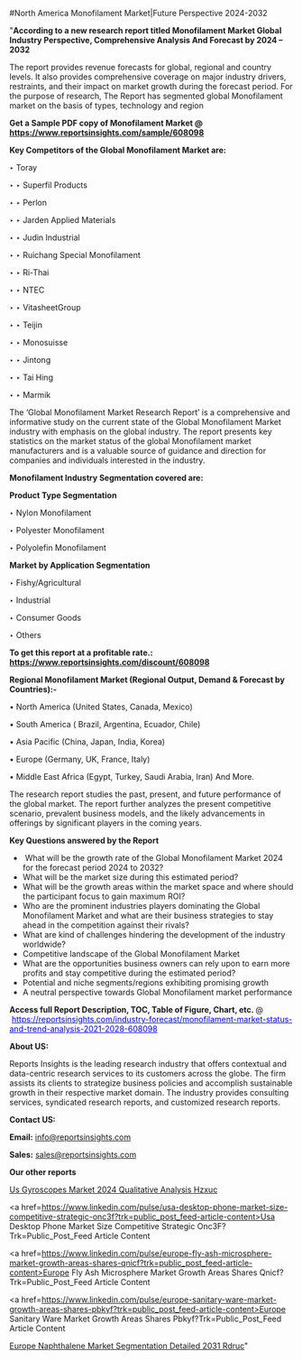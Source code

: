 #North America Monofilament Market|Future Perspective 2024-2032

"<strong>According to a new research report titled Monofilament Market Global Industry Perspective, Comprehensive Analysis And Forecast by 2024 – 2032</strong>

The report provides revenue forecasts for global, regional and country levels. It also provides comprehensive coverage on major industry drivers, restraints, and their impact on market growth during the forecast period. For the purpose of research, The Report has segmented global Monofilament market on the basis of types, technology and region

<strong>Get a Sample PDF copy of Monofilament Market </strong><strong>@<a href=https://www.reportsinsights.com/sample/608098 style=color:#0000ff;> https://www.reportsinsights.com/sample/608098</a></strong></font>

<strong>Key Competitors of the Global Monofilament Market are:</strong>

‣ Toray

‣ 
‣ Superfil Products

‣ 
‣ Perlon

‣ 
‣ Jarden Applied Materials

‣ 
‣ Judin Industrial

‣ 
‣ Ruichang Special Monofilament

‣ 
‣ Ri-Thai

‣ 
‣ NTEC

‣ 
‣ VitasheetGroup

‣ 
‣ Teijin

‣ 
‣ Monosuisse

‣ 
‣ Jintong

‣ 
‣ Tai Hing

‣ 
‣ Marmik

The ‘Global Monofilament Market Research Report’ is a comprehensive and informative study on the current state of the Global Monofilament Market industry with emphasis on the global industry. The report presents key statistics on the market status of the global Monofilament market manufacturers and is a valuable source of guidance and direction for companies and individuals interested in the industry.

<strong>Monofilament Industry Segmentation covered are:</strong>

<strong>Product Type Segmentation</strong>

‣    Nylon Monofilament

‣ Polyester Monofilament

‣ Polyolefin Monofilament

<strong>Market by Application Segmentation</strong>

‣   Fishy/Agricultural

‣ Industrial

‣ Consumer Goods

‣ Others

<strong>To get this report at a profitable rate.: <a href=https://www.reportsinsights.com/discount/608098 style=color:#0000ff;>https://www.reportsinsights.com/discount/608098</a></strong></font>

<strong>Regional Monofilament Market (Regional Output, Demand &amp; Forecast by Countries):-</strong>

• North America (United States, Canada, Mexico)

• South America ( Brazil, Argentina, Ecuador, Chile)

• Asia Pacific (China, Japan, India, Korea)

• Europe (Germany, UK, France, Italy)

• Middle East Africa (Egypt, Turkey, Saudi Arabia, Iran) And More.

The research report studies the past, present, and future performance of the global market. The report further analyzes the present competitive scenario, prevalent business models, and the likely advancements in offerings by significant players in the coming years.

<strong>Key Questions answered by the Report</strong>
<ul>
  <li> What will be the growth rate of the Global Monofilament Market 2024 for the forecast period 2024 to 2032?</li>
  <li>What will be the market size during this estimated period?</li>
  <li>What will be the growth areas within the market space and where should the participant focus to gain maximum ROI?</li>
  <li>Who are the prominent industries players dominating the Global Monofilament Market and what are their business strategies to stay ahead in the competition against their rivals?</li>
  <li>What are kind of challenges hindering the development of the industry worldwide?</li>
  <li>Competitive landscape of the Global Monofilament Market</li>
  <li>What are the opportunities business owners can rely upon to earn more profits and stay competitive during the estimated period?</li>
  <li>Potential and niche segments/regions exhibiting promising growth</li>
  <li>A neutral perspective towards Global Monofilament market performance</li>
</ul>
<strong>Access full Report Description, TOC, Table of Figure, Chart, etc. </strong>@  <a href=https://reportsinsights.com/industry-forecast/monofilament-market-status-and-trend-analysis-2021-2028-608098 style=color:#0000ff;>https://reportsinsights.com/industry-forecast/monofilament-market-status-and-trend-analysis-2021-2028-608098</a></font>

<strong><strong>About US</strong>:</strong>

Reports Insights is the leading research industry that offers contextual and data-centric research services to its customers across the globe. The firm assists its clients to strategize business policies and accomplish sustainable growth in their respective market domain. The industry provides consulting services, syndicated research reports, and customized research reports.

<strong>Contact US:</strong>

<p class=""""><b>Email:</b> <a href=mailto:info@reportsinsights.com>info@reportsinsights.com</a></p>
<p class=""""><b>Sales:</b> <a href=mailto:sales@reportsinsights.com>sales@reportsinsights.com</a></p>

<strong>Our other reports</strong>

<a href=https://www.linkedin.com/pulse/us-gyroscopes-market-2024-qualitative-analysis-hzxuc/>Us Gyroscopes Market 2024 Qualitative Analysis Hzxuc</a>

<a href=https://www.linkedin.com/pulse/usa-desktop-phone-market-size-competitive-strategic-onc3f?trk=public_post_feed-article-content>Usa Desktop Phone Market Size Competitive Strategic Onc3F?Trk=Public_Post_Feed Article Content</a>

<a href=https://www.linkedin.com/pulse/europe-fly-ash-microsphere-market-growth-areas-shares-qnicf?trk=public_post_feed-article-content>Europe Fly Ash Microsphere Market Growth Areas Shares Qnicf?Trk=Public_Post_Feed Article Content</a>

<a href=https://www.linkedin.com/pulse/europe-sanitary-ware-market-growth-areas-shares-pbkyf?trk=public_post_feed-article-content>Europe Sanitary Ware Market Growth Areas Shares Pbkyf?Trk=Public_Post_Feed Article Content</a>

<a href=https://www.linkedin.com/pulse/europe-naphthalene-market-segmentation-detailed-2031-rdruc/>Europe Naphthalene Market Segmentation Detailed 2031 Rdruc</a>"
